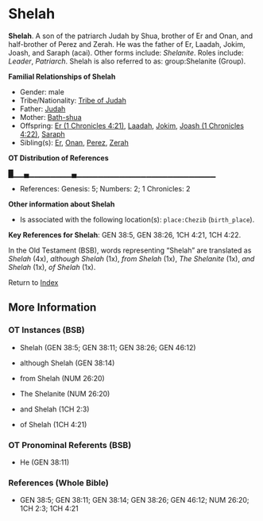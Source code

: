 # Shelah
**Shelah**. 
A son of the patriarch Judah by Shua, brother of Er and Onan, and half-brother of Perez and Zerah. He was the father of Er, Laadah, Jokim, Joash, and Saraph (acai). 
Other forms include: 
*Shelanite*. 
Roles include: 
_Leader_, _Patriarch_. 
Shelah is also referred to as: 
group:Shelanite (Group). 




**Familial Relationships of Shelah**


* Gender: male
* Tribe/Nationality: [Tribe of Judah](../../../groups/md/acai/Judah.md)
* Father: [Judah](Judah.4.md)
* Mother: [Bath-shua](Bath-shua.md)
* Offspring: [Er (1 Chronicles 4:21)](Er.3.md), [Laadah](Laadah.md), [Jokim](Jokim.md), [Joash (1 Chronicles 4:22)](Joash.5.md), [Saraph](Saraph.md)
* Sibling(s): [Er](Er.2.md), [Onan](Onan.md), [Perez](Perez.md), [Zerah](Zerah.3.md)


**OT Distribution of References**

█▁▁▄▁▁▁▁▁▁▁▁▄▁▁▁▁▁▁▁▁▁▁▁▁▁▁▁▁▁▁▁▁▁▁▁▁▁▁
* References: Genesis: 5; Numbers: 2; 1 Chronicles: 2





**Other information about Shelah**


* Is associated with the following location(s): 
`place:Chezib` (`birth_place`). 


**Key References for Shelah**: 
GEN 38:5, GEN 38:26, 1CH 4:21, 1CH 4:22. 


In the Old Testament (BSB), words representing “Shelah” are translated as 
*Shelah* (4x), *although Shelah* (1x), *from Shelah* (1x), *The Shelanite* (1x), *and Shelah* (1x), *of Shelah* (1x). 




Return to [Index](00-Index.md)

## More Information

### OT Instances (BSB)

* Shelah (GEN 38:5; GEN 38:11; GEN 38:26; GEN 46:12)

* although Shelah (GEN 38:14)

* from Shelah (NUM 26:20)

* The Shelanite (NUM 26:20)

* and Shelah (1CH 2:3)

* of Shelah (1CH 4:21)



### OT Pronominal Referents (BSB)

* He (GEN 38:11)



### References (Whole Bible)

* GEN 38:5; GEN 38:11; GEN 38:14; GEN 38:26; GEN 46:12; NUM 26:20; 1CH 2:3; 1CH 4:21



